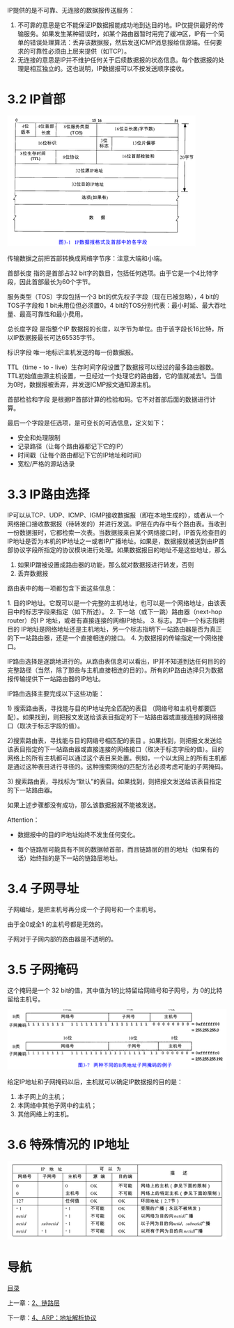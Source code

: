IP提供的是不可靠、无连接的数据报传送服务：

1. 不可靠的意思是它不能保证IP数据报能成功地到达目的地。IP仅提供最好的传输服务。如果发生某种错误时，如某个路由器暂时用完了缓冲区，IP有一个简单的错误处理算法：丢弃该数据报，然后发送ICMP消息报给信源端。任何要求的可靠性必须由上层来提供（如TCP）。
2. 无连接的意思是IP并不维护任何关于后续数据报的状态信息。每个数据报的处理是相互独立的。这也说明，IP数据报可以不按发送顺序接收。

# 3.2 IP首部

![graphic](img/chap3/img0.png)

传输数据之前把首部转换成网络字节序：注意大端和小端。

首部长度 指的是首部占32 bit字的数目，包括任何选项。由于它是一个4比特字段，因此首部最长为60个字节。

服务类型（TOS）字段包括一个3 bit的优先权子字段（现在已被忽略），4 bit的TOS子字段和 1 bit未用位但必须置0。4 bit的TOS分别代表：最小时延、最大吞吐量、最高可靠性和最小费用。

总长度字段 是指整个IP 数据报的长度，以字节为单位。由于该字段长16比特，所以IP数据报最长可达65535字节。

标识字段 唯一地标识主机发送的每一份数据报。

TTL（time - to - live）生存时间字段设置了数据报可以经过的最多路由器数。TTL初始值由源主机设置，一旦经过一个处理它的路由器，它的值就减去1。当值为0时，数据报被丢弃，并发送ICMP报文通知源主机。

首部检验和字段 是根据IP首部计算的检验和码。它不对首部后面的数据进行计算。

最后一个字段是任选项，是可变长的可选信息，定义如下：

- 安全和处理限制
- 记录路径（让每个路由器都记下它的IP）
- 时间戳（让每个路由都记下它的IP地址和时间）
- 宽松/严格的源站选录

# 3.3 IP路由选择

IP可以从TCP、UDP、ICMP、IGMP接收数据报（即在本地生成的），或者从一个网络接口接收数据报（待转发的）并进行发送。IP层在内存中有个路由表。当收到一份数据报时，它都检索一次表。当数据报来自某个网络接口时，IP首先检查目的IP地址是否为本机的IP地址之一或者IP广播地址。如果是，数据报就被送到由IP首部协议字段所指定的协议模块进行处理。如果数据报目的地址不是这些地址，那么

1. 如果IP蹭被设置成路由器的功能，那么就对数据报进行转发，否则
2. 丢弃数据报


路由表中的每一项都包含下面这些信息：

1. 目的IP地址。它既可以是一个完整的主机地址，也可以是一个网络地址，由该表目中的标志字段来指定（如下所述）。
2. 下一站（或下一跳）路由器（next-hop router）的I P 地址，或者有直接连接的网络IP地址。
3. 标志。其中一个标志指明目的 IP地址是网络地址还是主机地址，另一个标志指明下一站路由器是否为真正的下一站路由器，还是一个直接相连的接口。
4. 为数据报的传输指定一个网络接口。


IP路由选择是逐跳地进行的。从路由表信息可以看出，IP并不知道到达任何目的的完整路径（当然，除了那些与主机直接相连的目的）。所有的IP路由选择只为数据报传输提供下一站路由器的IP地址。 

IP路由选择主要完成以下这些功能：

1) 搜索路由表，寻找能与目的IP地址完全匹配的表目 （网络号和主机号都要匹配）。如果找到，则把报文发送给该表目指定的下一站路由器或直接连接的网络接口（取决于标志字段的值）。

2)搜索路由表，寻找能与目的网络号相匹配的表目 。如果找到，则把报文发送给该表目指定的下一站路由器或直接连接的网络接口（取决于标志字段的值）。目的网络上的所有主机都可以通过这个表目来处置。例如，一个以太网上的所有主机都是通过这种表目进行寻径的。这种搜索网络的匹配方法必须考虑可能的子网掩码。

3) 搜索路由表，寻找标为“默认”的表目。如果找到，则把报文发送给该表目指定的下一站路由器。

如果上述步骤都没有成功，那么该数据报就不能被发送。

Attention：

- 数据报中的目的IP地址始终不发生任何变化。

- 每个链路层可能具有不同的数据帧首部，而且链路层的目的地址（如果有的话）始终指的是下一站的链路层地址。

# 3.4 子网寻址

子网编址，是把主机号再分成一个子网号和一个主机号。

由于全0或全1 的主机号都是无效的。

子网对于子网内部的路由器是不透明的。

# 3.5 子网掩码

这个掩码是一个 32 bit的值，其中值为1的比特留给网络号和子网号，为 0的比特留给主机号。

![graphic](img/chap3/img1.png)

给定IP地址和子网掩码以后，主机就可以确定IP数据报的目的是：

1. 本子网上的主机； 
2. 本网络中其他子网中的主机； 
3. 其他网络上的主机。

# 3.6 特殊情况的 IP地址

![graphic](img/chap3/img2.png)

# 导航

[目录](README.md)

上一章：[2、链路层](2、链路层.md)

下一章：[4、ARP：地址解析协议](4、ARP：地址解析协议.md)

